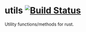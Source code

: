 
# utils [![Build Status](https://travis-ci.org/mitchmindtree/utils-rs.svg?branch=master)](https://travis-ci.org/mitchmindtree/utils-rs)

Utility functions/methods for rust.

